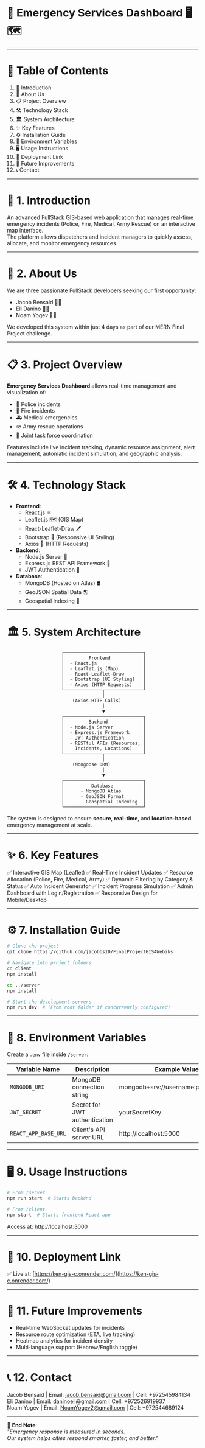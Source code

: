 # 🚀 Emergency Services Dashboard 🖥️🗺️

---

# 📑 Table of Contents

1. 🚀 Introduction
2. 👥 About Us
3. 📋 Project Overview
4. 🛠️ Technology Stack
5. 🏛️ System Architecture
6. ✨ Key Features
7. ⚙️ Installation Guide
8. 🔑 Environment Variables
9. 🖥️ Usage Instructions
10. 🚀 Deployment Link
11. 🔮 Future Improvements
12. 📞 Contact

---

# 🚀 1. Introduction

An advanced FullStack GIS-based web application that manages real-time emergency incidents (Police, Fire, Medical, Army Rescue) on an interactive map interface.  
The platform allows dispatchers and incident managers to quickly assess, allocate, and monitor emergency resources.

---

# 👥 2. About Us

We are three passionate FullStack developers seeking our first opportunity:

- Jacob Bensaid 👨‍💻
- Eli Danino 👨‍💻
- Noam Yogev 👨‍💻

We developed this system within just 4 days as part of our MERN Final Project challenge.

---

# 📋 3. Project Overview

**Emergency Services Dashboard** allows real-time management and visualization of:

- 🚓 Police incidents
- 🚒 Fire incidents
- 🚑 Medical emergencies
- 🪖 Army rescue operations
- 🤝 Joint task force coordination

Features include live incident tracking, dynamic resource assignment, alert management, automatic incident simulation, and geographic analysis.

---

# 🛠️ 4. Technology Stack

- **Frontend**:
  - React.js ⚛️
  - Leaflet.js 🗺️ (GIS Map)
  - React-Leaflet-Draw 🖊️
  - Bootstrap 🎨 (Responsive UI Styling)
  - Axios 🔗 (HTTP Requests)
- **Backend**:
  - Node.js Server 🚀
  - Express.js REST API Framework 📡
  - JWT Authentication 🔐
- **Database**:
  - MongoDB (Hosted on Atlas) 🛢️
  - GeoJSON Spatial Data 🌎
  - Geospatial Indexing 📍

---

# 🏛️ 5. System Architecture

```
                    ┌─────────────────────────────┐
                    │         Frontend            │
                    │  - React.js                 │
                    │  - Leaflet.js (Map)         │
                    │  - React-Leaflet-Draw       │
                    │  - Bootstrap (UI Styling)   │
                    │  - Axios (HTTP Requests)    │
                    └──────────────┬──────────────┘
                                   │
                        (Axios HTTP Calls)
                                   │
                                   ▼
                    ┌─────────────────────────────┐
                    │         Backend             │
                    │  - Node.js Server           │
                    │  - Express.js Framework     │
                    │  - JWT Authentication       │
                    │  - RESTful APIs (Resources, │
                    │    Incidents, Locations)    │
                    └──────────────┬──────────────┘
                                   │
                        (Mongoose ORM)
                                   │
                                   ▼
                    ┌─────────────────────────────┐
                    │          Database           │
                    │      - MongoDB Atlas        │
                    │      - GeoJSON Format       │
                    │      - Geospatial Indexing  │
                    └─────────────────────────────┘
```

The system is designed to ensure **secure**, **real-time**, and **location-based** emergency management at scale.

---

# ✨ 6. Key Features

✅ Interactive GIS Map (Leaflet)
✅ Real-Time Incident Updates
✅ Resource Allocation (Police, Fire, Medical, Army)
✅ Dynamic Filtering by Category & Status
✅ Auto Incident Generator
✅ Incident Progress Simulation
✅ Admin Dashboard with Login/Registration
✅ Responsive Design for Mobile/Desktop

---

# ⚙️ 7. Installation Guide

```bash
# Clone the project
git clone https://github.com/jacobbs10/FinalProjectGIS4Webiks

# Navigate into project folders
cd client
npm install

cd ../server
npm install

# Start the development servers
npm run dev  # (From root folder if concurrently configured)
```

---

# 🔑 8. Environment Variables

Create a `.env` file inside `/server`:

| Variable Name        | Description                   | Example Value                                  |
| -------------------- | ----------------------------- | ---------------------------------------------- |
| `MONGODB_URI`        | MongoDB connection string     | mongodb+srv://username:password@...            |
| `JWT_SECRET`         | Secret for JWT authentication | yourSecretKey                                  |
| `REACT_APP_BASE_URL` | Client's API server URL       | http://localhost:5000                          |

---

# 🖥️ 9. Usage Instructions

```bash
# From /server
npm run start  # Starts backend

# From /client
npm start  # Starts frontend React app
```

Access at: http://localhost:3000

---

# 🚀 10. Deployment Link

✅ Live at: [https://ken-gis-c.onrender.com/](https://ken-gis-c.onrender.com/)

---

# 🔮 11. Future Improvements

- Real-time WebSocket updates for incidents
- Resource route optimization (ETA, live tracking)
- Heatmap analytics for incident density
- Multi-language support (Hebrew/English toggle)

---

# 📞 12. Contact

Jacob Bensaid | Email: jacob.bensaid@gmail.com | Cell: +972545984134  
Eli Danino | Email: daninoeli@gmail.com | Cell: +972526919937  
Noam Yogev | Email: NoamYogev2@gmail.com | Cell: +972544689124

---

🌟 **End Note**:  
*"Emergency response is measured in seconds.  
Our system helps cities respond smarter, faster, and better."*

